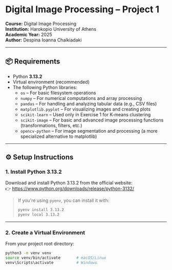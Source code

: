 # Digital Image Processing – Project 1

**Course:** Digital Image Processing  
**Institution:** Harokopio University of Athens  
**Academic Year:** 2025  
**Author:** Despina Ioanna Chalkiadaki  

---

## 📦 Requirements

- Python **3.13.2**
- Virtual environment (recommended)
- The following Python libraries:
  - `os` – For basic filesystem operations
  - `numpy` – For numerical computations and array processing
  - `pandas` – For handling and analyzing tabular data (e.g., CSV files)
  - `matplotlib.pyplot` – For visualizing images and creating plots
  - `scikit-learn` – Used only in Exercise 1 for K-means clustering
  - `scikit-image` – For basic and advanced image processing functions (transformations, filters, etc.)
  - `opencv-python` – For image segmentation and processing (a more specialized alternative to matplotlib)

---

## ⚙️ Setup Instructions

### 1. Install Python 3.13.2

Download and install Python 3.13.2 from the official website:  
👉 https://www.python.org/downloads/release/python-3132/

> If you're using `pyenv`, you can install it with:
> ```bash
> pyenv install 3.13.2
> pyenv local 3.13.2
> ```

---

### 2. Create a Virtual Environment

From your project root directory:

```bash
python3 -m venv venv
source venv/bin/activate       # macOS/Linux
venv\Scripts\activate          # Windows
